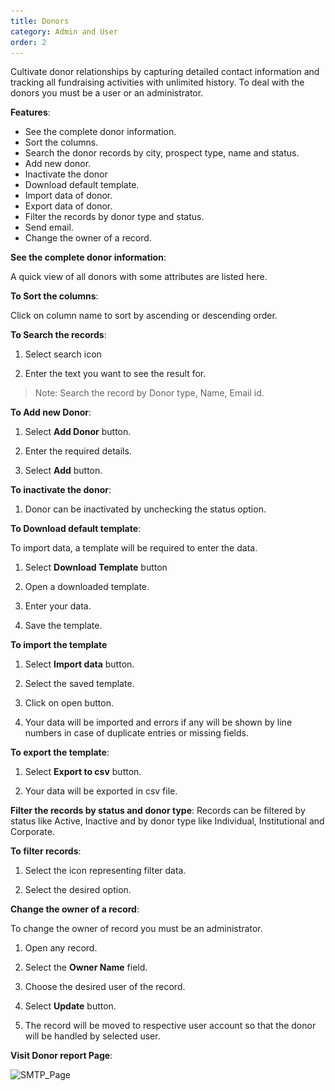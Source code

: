 ```yaml
---
title: Donors
category: Admin and User
order: 2
---
```

 Cultivate donor relationships by capturing detailed contact information and tracking all fundraising activities with unlimited history. 
 To deal with the donors you must be a user or an administrator.
 
 **Features**: 

 * See the complete donor information. 
 * Sort the columns. 
 * Search the donor records by city, prospect type, name and status. 
 * Add new donor. 
 * Inactivate the donor 
 * Download default template. 
 * Import data of donor. 
 * Export data of donor. 
 * Filter the records by donor type and status. 
 * Send email. 
 *  Change the owner of a record. 

 **See the complete donor information**: 

  A quick view of all donors with some attributes are listed here. 

  **To Sort the columns**: 

  Click on column name to sort by ascending or descending order. 

  **To Search the records**: 

 1. Select search icon 

 2. Enter the text you want to see the result for. 

 >Note: Search the record by Donor type, Name, Email id. 

  **To Add new Donor**: 

 1. Select **Add Donor** button. 

 2. Enter the required details. 

 3. Select **Add** button. 

 **To inactivate the donor**: 

 1. Donor can be inactivated by unchecking the status option. 

 **To Download default template**: 

  To import data, a template will be required to enter the data.  

 1. Select **Download Template** button 

 2. Open a downloaded template. 

 3. Enter your data. 

 4. Save the template.  

 **To import the template** 

 1. Select **Import data** button. 

 2. Select the saved template. 

 3. Click on open button. 

 4. Your data will be imported and errors if any will be shown by line numbers in case of duplicate entries or     missing fields. 

 **To export the template**: 

 1. Select **Export to csv** button. 

 2. Your data will be exported in csv file. 

 **Filter the records by status and donor type**: 
   Records can be filtered by status like Active, Inactive and by donor type like Individual, Institutional and Corporate. 

  **To filter records**:

 1. Select the icon representing filter data. 

 2. Select the desired option. 

 **Change the owner of a record**: 

  To change the owner of record you must be an administrator. 

 1. Open any record. 

 2. Select the **Owner Name** field. 

 3. Choose the desired user of the record. 

 4. Select **Update** button. 

 5. The record will be moved to respective user account so that the donor will be handled by selected user. 


 **Visit Donor report Page**:

 ![SMTP_Page](..\..\images\Donors.png)
    